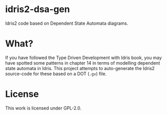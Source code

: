 # idris2-dsa-gen
Idris2 code based on Dependent State Automata diagrams.

# What?
If you have followed the Type Driven Development with Idris book, you may have
spotted some patterns in chapter 14 in terms of modelling dependent state
automata in Idris. This project attempts to auto-generate the Idris2 source-code
for these based on a DOT (`.gv`) file.

# License
This work is licensed under GPL-2.0.

